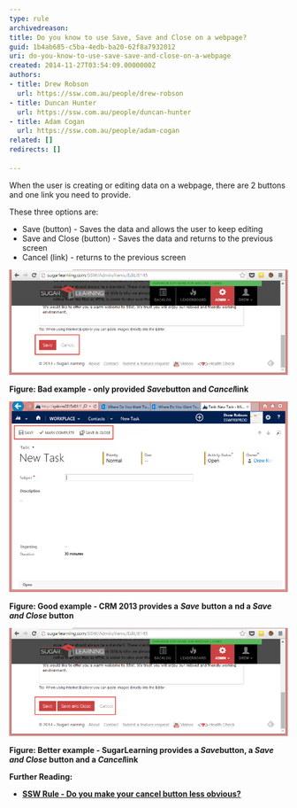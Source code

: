 ```yaml
---
type: rule
archivedreason: 
title: Do you know to use Save, Save and Close on a webpage?
guid: 1b4ab685-c5ba-4edb-ba20-62f8a7932012
uri: do-you-know-to-use-save-save-and-close-on-a-webpage
created: 2014-11-27T03:54:09.0000000Z
authors:
- title: Drew Robson
  url: https://ssw.com.au/people/drew-robson
- title: Duncan Hunter
  url: https://ssw.com.au/people/duncan-hunter
- title: Adam Cogan
  url: https://ssw.com.au/people/adam-cogan
related: []
redirects: []

---
```


When the user is creating or editing data on a webpage, there are 2 buttons and one link you need to provide.

<!--endintro-->

These three options are:

* Save (button) - Saves the data and allows the user to keep editing
* Save and Close (button) - Saves the data and returns to the previous screen
* Cancel (link) - returns to the previous screen





![2014-11-27_11-45-25-compressor.png](2014-11-27_11-45-25-compressor.png)


 **Figure: Bad example - only provided *Save*button and *Cancel*link** 




![2014-11-27_13-58-48-compressor.png](2014-11-27_13-58-48-compressor.png)


 **Figure: Good example - CRM 2013 provides a** ***Save*** **button a** **nd a *Save and Close* button** 




![2014-11-27_11-47-40-compressor.png](2014-11-27_11-47-40-compressor.png)


 **Figure: Better example - SugarLearning provides a *Save*button, a *Save and Close* button and a *Cancel*link** 




 **Further Reading:** 


* **[SSW Rule - Do you make your cancel button less obvious?](/do-you-make-your-cancel-button-less-obvious)**
